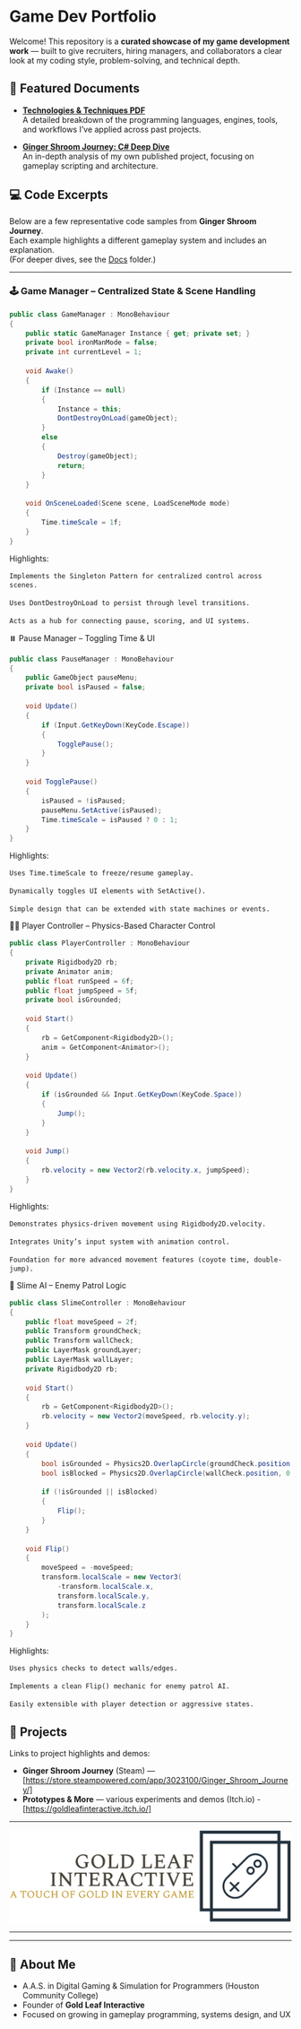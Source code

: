 # Game Dev Portfolio

Welcome! This repository is a **curated showcase of my game development work** — built to give 
recruiters, hiring managers, and collaborators a clear look at my coding style, problem-solving, 
and technical depth.

## 📄 Featured Documents
- **[Technologies & Techniques PDF](Docs/MC_ProjectExperiences.pdf)**  
  A detailed breakdown of the programming languages, engines, tools, and workflows I’ve applied 
  across past projects.  

- **[Ginger Shroom Journey: C# Deep Dive](Docs/GSJ_CSharp_Analysis.pdf)**  
  An in-depth analysis of my own published project, focusing on gameplay scripting and 
  architecture.  

## 💻 Code Excerpts
Below are a few representative code samples from **Ginger Shroom Journey**.  
Each example highlights a different gameplay system and includes an explanation.  
(For deeper dives, see the [Docs](Docs) folder.)

---

### 🕹️ Game Manager – Centralized State & Scene Handling
```csharp
public class GameManager : MonoBehaviour
{
    public static GameManager Instance { get; private set; }
    private bool ironManMode = false;
    private int currentLevel = 1;

    void Awake()
    {
        if (Instance == null)
        {
            Instance = this;
            DontDestroyOnLoad(gameObject);
        }
        else
        {
            Destroy(gameObject);
            return;
        }
    }

    void OnSceneLoaded(Scene scene, LoadSceneMode mode)
    {
        Time.timeScale = 1f;
    }
}
```

Highlights:

    Implements the Singleton Pattern for centralized control across scenes.

    Uses DontDestroyOnLoad to persist through level transitions.

    Acts as a hub for connecting pause, scoring, and UI systems.

⏸️ Pause Manager – Toggling Time & UI
```csharp
public class PauseManager : MonoBehaviour
{
    public GameObject pauseMenu;
    private bool isPaused = false;

    void Update()
    {
        if (Input.GetKeyDown(KeyCode.Escape))
        {
            TogglePause();
        }
    }

    void TogglePause()
    {
        isPaused = !isPaused;
        pauseMenu.SetActive(isPaused);
        Time.timeScale = isPaused ? 0 : 1;
    }
}
```
Highlights:

    Uses Time.timeScale to freeze/resume gameplay.

    Dynamically toggles UI elements with SetActive().

    Simple design that can be extended with state machines or events.

🧑‍🚀 Player Controller – Physics-Based Character Control
```csharp
public class PlayerController : MonoBehaviour
{
    private Rigidbody2D rb;
    private Animator anim;
    public float runSpeed = 6f;
    public float jumpSpeed = 5f;
    private bool isGrounded;

    void Start()
    {
        rb = GetComponent<Rigidbody2D>();
        anim = GetComponent<Animator>();
    }

    void Update()
    {
        if (isGrounded && Input.GetKeyDown(KeyCode.Space))
        {
            Jump();
        }
    }

    void Jump()
    {
        rb.velocity = new Vector2(rb.velocity.x, jumpSpeed);
    }
}
```
Highlights:

    Demonstrates physics-driven movement using Rigidbody2D.velocity.

    Integrates Unity’s input system with animation control.

    Foundation for more advanced movement features (coyote time, double-jump).

🐌 Slime AI – Enemy Patrol Logic
```csharp
public class SlimeController : MonoBehaviour
{
    public float moveSpeed = 2f;
    public Transform groundCheck;
    public Transform wallCheck;
    public LayerMask groundLayer;
    public LayerMask wallLayer;
    private Rigidbody2D rb;

    void Start()
    {
        rb = GetComponent<Rigidbody2D>();
        rb.velocity = new Vector2(moveSpeed, rb.velocity.y);
    }

    void Update()
    {
        bool isGrounded = Physics2D.OverlapCircle(groundCheck.position, 0.2f, groundLayer);
        bool isBlocked = Physics2D.OverlapCircle(wallCheck.position, 0.2f, wallLayer);

        if (!isGrounded || isBlocked)
        {
            Flip();
        }
    }

    void Flip()
    {
        moveSpeed = -moveSpeed;
        transform.localScale = new Vector3(
            -transform.localScale.x,
            transform.localScale.y,
            transform.localScale.z
        );
    }
}
```
Highlights:

    Uses physics checks to detect walls/edges.

    Implements a clean Flip() mechanic for enemy patrol AI.

    Easily extensible with player detection or aggressive states.

## 🚀 Projects
Links to project highlights and demos:  
- **Ginger Shroom Journey** (Steam) — [https://store.steampowered.com/app/3023100/Ginger_Shroom_Journey/]  
- **Prototypes & More** — various experiments and demos (Itch.io) - [https://goldleafinteractive.itch.io/]

---

[![Alt text](Docs/assets/revisedLogoForGitHubPages.png)](https://goldleafinteractive.itch.io)

---
  
---

## 👋 About Me
- A.A.S. in Digital Gaming & Simulation for Programmers (Houston Community College)  
- Founder of **Gold Leaf Interactive**
- Focused on growing in gameplay programming, systems design, and UX

